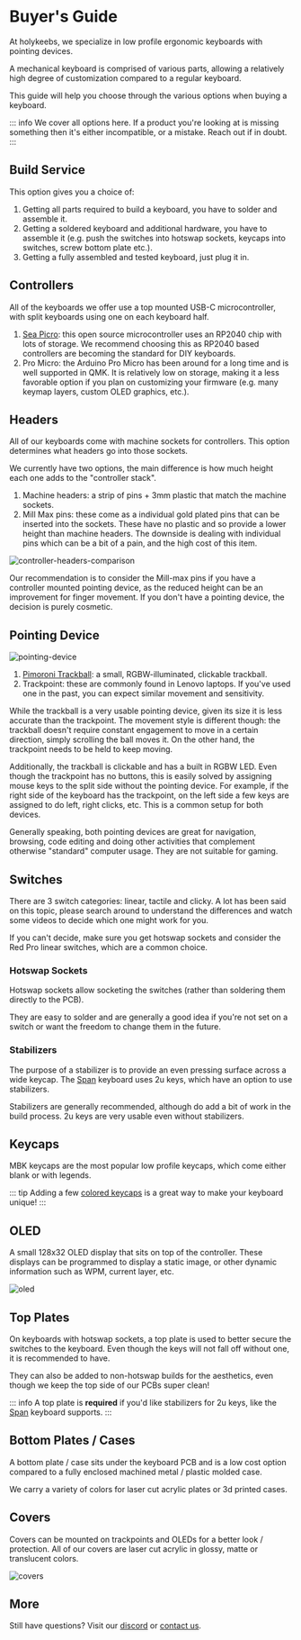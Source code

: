 <script setup>
import Images from '../../components/Images.vue';

import controllerheadersflat from './controller-headers-flat.jpg';
import millmaxcontroller from './millmax-controller.jpg';

import cases1 from './cases-1.jpg';
import cases2 from './cases-2.jpg';
import cases3 from './cases-3.jpg';
import cases4 from './cases-4.jpg';
</script>

# Buyer's Guide

At holykeebs, we specialize in low profile ergonomic keyboards with pointing devices.

A mechanical keyboard is comprised of various parts, allowing a relatively high degree of customization compared to a regular keyboard.

This guide will help you choose through the various options when buying a keyboard.

::: info
We cover all options here. If a product you're looking at is missing something then it's either incompatible, or a mistake. Reach out if in doubt.
:::

## Build Service

This option gives you a choice of:

1. Getting all parts required to build a keyboard, you have to solder and assemble it.
2. Getting a soldered keyboard and additional hardware, you have to assemble it (e.g. push the switches into hotswap sockets, keycaps into switches, screw bottom plate etc.).
3. Getting a fully assembled and tested keyboard, just plug it in.

## Controllers

All of the keyboards we offer use a top mounted USB-C microcontroller, with split keyboards using one on each keyboard half.

1. [Sea Picro](https://joshajohnson.com/sea-picro/): this open source microcontroller uses an RP2040 chip with lots of storage. We recommend choosing this as RP2040 based controllers are becoming the standard for DIY keyboards.
1. Pro Micro: the Arduino Pro Micro has been around for a long time and is well supported in QMK. It is relatively low on storage, making it a less favorable option if you plan on customizing your firmware (e.g. many keymap layers, custom OLED graphics, etc.).

## Headers

All of our keyboards come with machine sockets for controllers. This option determines what headers go into those sockets.

We currently have two options, the main difference is how much height each one adds to the "controller stack".

1. Machine headers: a strip of pins + 3mm plastic that match the machine sockets.
1. Mill Max pins: these come as a individual gold plated pins that can be inserted into the sockets. These have no plastic and so provide a lower height than machine headers. The downside is dealing with individual pins which can be a bit of a pain, and the high cost of this item.

![controller-headers-comparison](./controller-headers-comparison.jpg)

Our recommendation is to consider the Mill-max pins if you have a controller mounted pointing device, as the reduced height can be an improvement for finger movement. If you don't have a pointing device, the decision is purely cosmetic.

## Pointing Device

![pointing-device](./pointing-device.jpg)

1. [Pimoroni Trackball](https://shop.pimoroni.com/products/trackball-breakout?variant=27672765038675): a small, RGBW-illuminated, clickable trackball.
1. Trackpoint: these are commonly found in Lenovo laptops. If you've used one in the past, you can expect similar movement and sensitivity.

While the trackball is a very usable pointing device, given its size it is less accurate than the trackpoint. The movement style is different though: the trackball doesn't require constant engagement to move in a certain direction, simply scrolling the ball moves it. On the other hand, the trackpoint needs to be held to keep moving.

Additionally, the trackball is clickable and has a built in RGBW LED. Even though the trackpoint has no buttons, this is easily solved by assigning mouse keys to the split side without the pointing device. For example, if the right side of the keyboard has the trackpoint, on the left side a few keys are assigned to do left, right clicks, etc. This is a common setup for both devices.

Generally speaking, both pointing devices are great for navigation, browsing, code editing and doing other activities that complement otherwise "standard" computer usage. They are not suitable for gaming.

## Switches

There are 3 switch categories: linear, tactile and clicky. A lot has been said on this topic, please search around to understand the differences and watch some videos to decide which one might work for you.

If you can't decide, make sure you get hotswap sockets and consider the Red Pro linear switches, which are a common choice.

### Hotswap Sockets

Hotswap sockets allow socketing the switches (rather than soldering them directly to the PCB).

They are easy to solder and are generally a good idea if you're not set on a switch or want the freedom to change them in the future.

### Stabilizers

The purpose of a stabilizer is to provide an even pressing surface across a wide keycap. The [Span](https://holykeebs.com/products/span) keyboard uses 2u keys, which have an option to use stabilizers.

Stabilizers are generally recommended, although do add a bit of work in the build process. 2u keys are very usable even without stabilizers.

## Keycaps

MBK keycaps are the most popular low profile keycaps, which come either blank or with legends.

::: tip
Adding a few [colored keycaps](https://holykeebs.com/products/mbk-dyed-low-profile-keycaps) is a great way to make your keyboard unique!
:::

## OLED

A small 128x32 OLED display that sits on top of the controller. These displays can be programmed to display a static image, or other dynamic information such as WPM, current layer, etc.

![oled](./oled.jpg)

## Top Plates

On keyboards with hotswap sockets, a top plate is used to better secure the switches to the keyboard. Even though the keys will not fall off without one, it is recommended to have.

They can also be added to non-hotswap builds for the aesthetics, even though we keep the top side of our PCBs super clean!

::: info
A top plate is **required** if you'd like stabilizers for 2u keys, like the [Span](https://holykeebs.com/products/span) keyboard supports.
:::

## Bottom Plates / Cases

A bottom plate / case sits under the keyboard PCB and is a low cost option compared to a fully enclosed machined metal / plastic molded case.

We carry a variety of colors for laser cut acrylic plates or 3d printed cases.

<Images :paths="[cases1, cases2, cases3, cases4]" />

## Covers

Covers can be mounted on trackpoints and OLEDs for a better look / protection. All of our covers are laser cut acrylic in glossy, matte or translucent colors.

![covers](./covers.jpg)

## More

Still have questions? Visit our [discord](https://discord.com/invite/Hd6X7yd5xF) or [contact us](https://holykeebs.com/pages/contact).
